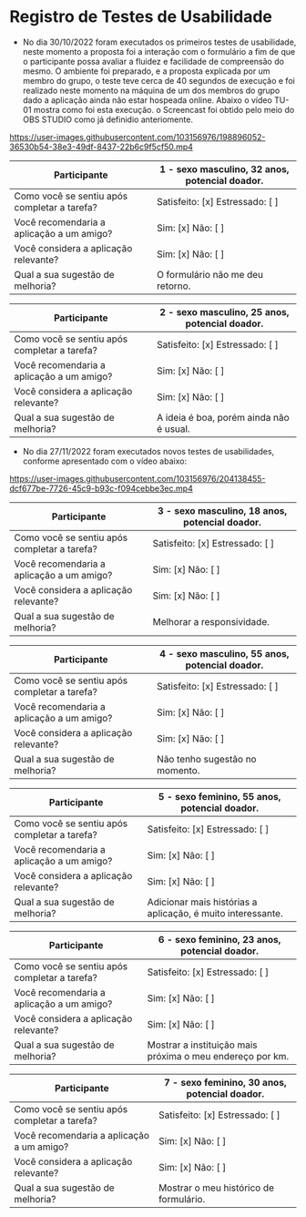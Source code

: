 # Registro de Testes de Usabilidade

- No dia 30/10/2022 foram executados os primeiros testes de usabilidade, neste momento a proposta foi a interação com o formulário a fim de que o participante possa avaliar a fluidez e facilidade de compreensão do mesmo. O ambiente foi preparado, e a proposta explicada por um membro do grupo, o teste teve cerca de 40 segundos de execução e foi realizado neste momento na máquina de um dos membros do grupo dado a aplicação ainda não estar hospeada online. Abaixo o vídeo TU-01 mostra como foi esta execução. o Screencast foi obtido pelo meio do OBS STUDIO como já definidio anteriomente. 

https://user-images.githubusercontent.com/103156976/198896052-36530b54-38e3-49df-8437-22b6c9f5cf50.mp4


|Participante |  1  - sexo masculino, 32 anos, potencial doador.  |
|---------|---------|
| Como você se sentiu após completar a tarefa? | Satisfeito: [x] Estressado: [ ] |
|Você recomendaria a aplicação a um amigo? | Sim: [x] Não: [ ] |
|Você considera a aplicação relevante? | Sim: [x] Não: [ ] |
|Qual a sua sugestão de melhoria? | O formulário não me deu retorno. |

|Participante |  2 - sexo masculino, 25 anos, potencial doador.  |
|---------|---------|
| Como você se sentiu após completar a tarefa? | Satisfeito: [x] Estressado: [ ] |
|Você recomendaria a aplicação a um amigo? | Sim: [x] Não: [ ] |
|Você considera a aplicação relevante? | Sim: [x] Não: [ ] |
|Qual a sua sugestão de melhoria? | A ideia é boa, porém ainda não é usual.  |


- No dia 27/11/2022 foram executados novos testes de usabilidades, conforme apresentado com o vídeo abaixo: 

https://user-images.githubusercontent.com/103156976/204138455-dcf677be-7726-45c9-b93c-f094cebbe3ec.mp4

|Participante |  3 - sexo masculino, 18 anos, potencial doador.   |
|---------|---------|
| Como você se sentiu após completar a tarefa? | Satisfeito: [x] Estressado: [ ] |
|Você recomendaria a aplicação a um amigo? | Sim: [x] Não: [ ] |
|Você considera a aplicação relevante? | Sim: [x] Não: [ ] |
|Qual a sua sugestão de melhoria? | Melhorar a responsividade.  |

|Participante | 4 - sexo masculino, 55 anos, potencial doador.    |
|---------|---------|
| Como você se sentiu após completar a tarefa? | Satisfeito: [x] Estressado: [ ] |
|Você recomendaria a aplicação a um amigo? | Sim: [x] Não: [ ] |
|Você considera a aplicação relevante? | Sim: [x] Não: [ ] |
|Qual a sua sugestão de melhoria? | Não tenho sugestão no momento.  |

|Participante | 5 - sexo feminino, 55 anos, potencial doador.   |
|---------|---------|
| Como você se sentiu após completar a tarefa? | Satisfeito: [x] Estressado: [ ] |
|Você recomendaria a aplicação a um amigo? | Sim: [x] Não: [ ] |
|Você considera a aplicação relevante? | Sim: [x] Não: [ ] |
|Qual a sua sugestão de melhoria? | Adicionar mais histórias a aplicação, é muito interessante.  |

|Participante | 6 - sexo feminino, 23 anos, potencial doador.  |
|---------|---------|
| Como você se sentiu após completar a tarefa? | Satisfeito: [x] Estressado: [ ] |
|Você recomendaria a aplicação a um amigo? | Sim: [x] Não: [ ] |
|Você considera a aplicação relevante? | Sim: [x] Não: [ ] |
|Qual a sua sugestão de melhoria? | Mostrar a instituição mais próxima o meu endereço por km.  |

|Participante | 7 - sexo feminino, 30 anos, potencial doador. |
|---------|---------|
| Como você se sentiu após completar a tarefa? | Satisfeito: [x] Estressado: [ ] |
|Você recomendaria a aplicação a um amigo? | Sim: [x] Não: [ ] |
|Você considera a aplicação relevante? | Sim: [x] Não: [ ] |
|Qual a sua sugestão de melhoria? | Mostrar o meu histórico de formulário.  |

